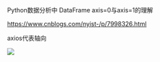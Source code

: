 
Python数据分析中 DataFrame axis=0与axis=1的理解

https://www.cnblogs.com/nyist-/p/7998326.html

axios代表轴向

![](images/axis.png)